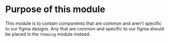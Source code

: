 
# Purpose of this module
This module is to contain components that are common and aren't specific to our figma designs. Any that are common and specific to our figma should be placed
in the `theming` module instead.